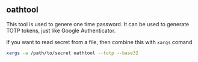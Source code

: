 ## oathtool

This tool is used to genere one time password. It can be used to generate TOTP tokens, just like Google Authenticator.

If you want to read secret from a file, then combine this with `xargs` comand

```sh
xargs -a /path/to/secret oathtool --totp --base32 
```
